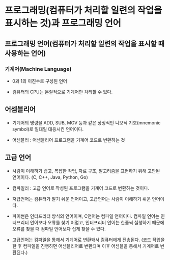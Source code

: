 # 프로그래밍(컴퓨터가 처리할 일련의 작업을 표시하는 것)과 프로그래밍 언어

## 프로그래밍 언어(컴퓨터가 처리할 일련의 작업을 표시할 때 사용하는 언어)

### 기계어(Machine Language)

- 0과 1의 이진수로 구성된 언어

- 컴퓨터의 CPU는 본질적으로 기계어만 처리할 수 있다.

## 어셈블리어 

- 기계어의 명령을 ADD, SUB, MOV 등과 같은 상징적인 니모닉 기호(mnemonic symbol)로 일대일 대응시킨 언어이다.

- 어셈블러 : 어셈블리어 프로그램을 기계어 코드로 변환하는 것


## 고급 언어

- 사람이 이해하기 쉽고, 복잡한 작업, 자료 구조, 알고리즘을 표현하기 위해 고안된 언어이다. (C, C++, Java, Python, Go)

- 컴파일러 : 고급 언어로 작성된 프로그램을 기계어 코드로 변환하는 것이다.

- 저급언어는 컴퓨터가 알기 쉬운 언어이고, 고급언어는 사람이 이해하기 쉬운 언어이다.

- 파이썬은 인터프리터 방식의 언어이며, C언어는 컴파일 언어이다. 컴파일 언어는 인터프리터 언어보다 오류를 찾기 어렵고, 인터프리터 언어는 한줄씩 실행하기 때문에 오류를 찾을 때 컴파일 언어보다 십게 찾을 수 있다.

- 고급언어는 컴파일을 통해서 기계어로 변환돼서 컴퓨터에게 전송된다. (코드 작업을 한 후 컴파일을 진행하면 어셈블리어로 변환되며 이후 어셈블을 통해서 기계어로 변환된다.)

